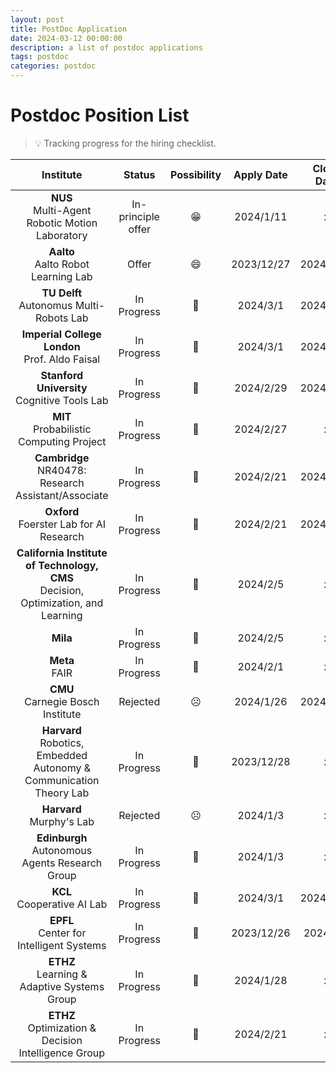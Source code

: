 ```yaml
---
layout: post
title: PostDoc Application
date: 2024-03-12 00:00:00
description: a list of postdoc applications
tags: postdoc
categories: postdoc
---
```

# Postdoc Position List


> :bulb: Tracking progress for the hiring checklist.



| **Institute** |  **Status** | **Possibility** |  **Apply Date** |  **Close Date** |  **Decision Date** |  **Link** |
|:-------------:|:-----------:|:------------------:|:---------:|:---------:|:---------:|:---------:|
|      **NUS** <br> Multi-Agent Robotic Motion Laboratory     |  In-principle offer  |        :grin:        | 2024/1/11 | x | x | [Link](https://www.marmotlab.org/prospective_students.html) |
|      **Aalto** <br> Aalto Robot Learning Lab     | Offer |        :smile:        | 2023/12/27 | 2024/1/14 | 2024/3/11 | [Link](https://fcai.fi/we-are-hiring) |
|      **TU Delft** <br> Autonomus Multi-Robots Lab      | In Progress |        :slightly_smiling_face:        | 2024/3/1 | 2024/3/25 | x | [Link](https://autonomousrobots.nl/vacancies/) |
|       **Imperial College London** <br> Prof. Aldo Faisal        |      In Progress       |      :slightly_smiling_face:              |     2024/3/1      | 2024/3/10 | x | [Link](https://www.linkedin.com/jobs/view/3829116406) |
|       **Stanford University** <br> Cognitive Tools Lab        |      In Progress       |      :slightly_smiling_face:              |     2024/2/29      | 2024/3/20 | 2024/4/20 | [Link](https://hai.stanford.edu/hai-postdoctoral-fellow-cognitively-inspired-ai-grounded-abstraction-learning-professor-judith-fan) |
|       **MIT** <br> Probabilistic Computing Project        |      In Progress       |      :slightly_smiling_face:              |     2024/2/27      | x | x | [Link](https://careers.peopleclick.com/careerscp/client_mit/external/jobDetails/jobDetail.html?jobPostId=26406&localeCode=en-us) |
|       **Cambridge** <br> NR40478: Research Assistant/Associate        |      In Progress       |      :slightly_smiling_face:              |     2024/2/21      | 2024/2/21 | x | [Link](https://hrsystems.admin.cam.ac.uk/recruit-ui/pages/secured/overview.xhtml) |
|       **Oxford** <br> Foerster Lab for AI Research        |      In Progress       |      :slightly_smiling_face:              |     2024/2/21      | 2024/2/28 | x | [Link](https://eng.ox.ac.uk/jobs/job-detail/?vacancyID=170810) |
|       **California Institute of Technology, CMS** <br> Decision, Optimization, and Learning        |      In Progress       |      :slightly_smiling_face:              |     2024/2/5      | x | x | [Link](https://www.cms.caltech.edu/about/positions/the-dolcit-postdoctoral-fellowship-program) |
|       **Mila**         |      In Progress       |      :slightly_smiling_face:              |     2024/2/5      | x | x | [Link](https://mila.in1touch.org/site/me/welcome?nav=sidebar) |
|       **Meta** <br> FAIR        |      In Progress       |      :slightly_smiling_face:              |     2024/2/1      | x | x | [Link](https://www.metacareers.com/profile/home) |
|       **CMU** <br> Carnegie Bosch Institute        |      Rejected       |      :frowning_face:              |     2024/1/26      | 2024/2/26 | 2024/3/20 | [Link](https://carnegiebosch.cmu.edu/fellowships/index.html) |
|       **Harvard** <br> Robotics, Embedded Autonomy & Communication Theory Lab        |      In Progress       |      :slightly_smiling_face:              |     2023/12/28      | x | x | [Link](https://academicpositions.harvard.edu/postings/13272) |
|       **Harvard** <br> Murphy's Lab        |      Rejected       |      :frowning_face:              |     2024/1/3      | x | x | [Link](https://people.seas.harvard.edu/~samurphy/) |
|       **Edinburgh** <br> Autonomous Agents Research Group        |      In Progress       |      :slightly_smiling_face:              |     2024/1/3      | x | x | [Link](https://concorsi.unict.it/concorsi/Profile) |
|       **KCL** <br> Cooperative AI Lab        |      In Progress       |      :slightly_smiling_face:              |     2024/3/1      | 2024/3/12 | x | [Link](https://www.kcl.ac.uk/jobs/084006-postdoc-research-associate-in-multi-agent-reinforcement-learning-and-foundation-models) |
|       **EPFL** <br> Center for Intelligent Systems        |      In Progress       |      :slightly_smiling_face:              |     2023/12/26      | 2024/3/1 | x | [Link](https://ellis.eu/jobs/postdoc-in-multi-agent-reinforcement-learning-for-robotic-construction) |
|       **ETHZ** <br> Learning & Adaptive Systems Group        |      In Progress       |      :slightly_smiling_face:              |     2024/1/28      | x | x | [Link](https://las.inf.ethz.ch/openings) |
|       **ETHZ** <br> Optimization & Decision Intelligence Group        |      In Progress       |      :slightly_smiling_face:              |     2024/2/21      | x | x | [Link](https://odi.inf.ethz.ch/openings) |
